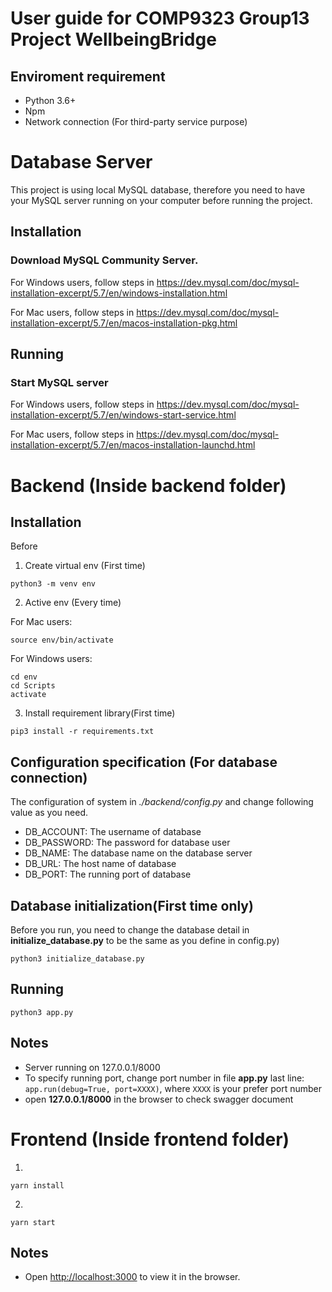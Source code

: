 # User guide for COMP9323 Group13 Project WellbeingBridge

## Enviroment requirement
* Python 3.6+
* Npm
* Network connection (For third-party service purpose)


# Database Server

This project is using local MySQL database, therefore you need to have your MySQL server running on your computer before running the project.

## Installation
### Download MySQL Community Server.
For Windows users, follow steps in https://dev.mysql.com/doc/mysql-installation-excerpt/5.7/en/windows-installation.html


For Mac users, follow steps in https://dev.mysql.com/doc/mysql-installation-excerpt/5.7/en/macos-installation-pkg.html


## Running
### Start MySQL server
For Windows users, follow steps in https://dev.mysql.com/doc/mysql-installation-excerpt/5.7/en/windows-start-service.html


For Mac users, follow steps in https://dev.mysql.com/doc/mysql-installation-excerpt/5.7/en/macos-installation-launchd.html


# Backend (Inside backend folder)

## Installation

Before

1. Create virtual env (First time)

```shell
python3 -m venv env
```

2. Active env (Every time)

For Mac users:
```shell
source env/bin/activate
```

For Windows users:
```shell
cd env
cd Scripts
activate
```

3. Install requirement library(First time)
```shell
pip3 install -r requirements.txt
```

## Configuration specification (For database connection)
The configuration of system in *./backend/config.py* and change following value as you need.
* DB_ACCOUNT: The username of database
* DB_PASSWORD: The password for database user
* DB_NAME: The database name on the database server
* DB_URL: The host name of database
* DB_PORT: The running port of database
 

## Database initialization(First time only)
Before you run, you need to change the database detail in **initialize_database.py** to be the same as you define in config.py)
```shell
python3 initialize_database.py
```

## Running
```shell
python3 app.py
```

## Notes
* Server running on 127.0.0.1/8000
* To specify running port, change port number in file **app.py** last line: `app.run(debug=True, port=XXXX)`, where `XXXX` is your prefer
port number
* open **127.0.0.1/8000** in the browser to check swagger document

# Frontend (Inside frontend folder)

1. 
```
yarn install
```

2.
```
yarn start
```

## Notes
* Open [http://localhost:3000](http://localhost:3000) to view it in the browser.

